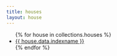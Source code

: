 ```yaml
---
title: houses
layout: house
---
```


<ul>
{% for house in collections.houses %}
<li><a href="{{ house.url }}">{{ house.data.indexname }}</a></li>
{% endfor %}
</ul>
